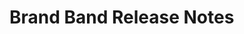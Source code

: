 <!-- Release notes authoring guidelines: http://keepachangelog.com/ -->

# Brand Band Release Notes

<!-- ## [Unreleased] -->

<!-- ## [VERSION] -->
